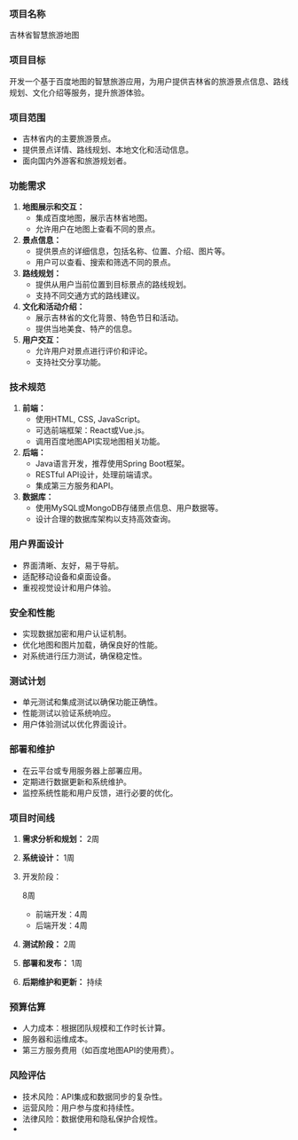 ### 项目名称

吉林省智慧旅游地图

### 项目目标

开发一个基于百度地图的智慧旅游应用，为用户提供吉林省的旅游景点信息、路线规划、文化介绍等服务，提升旅游体验。

### 项目范围

- 吉林省内的主要旅游景点。
- 提供景点详情、路线规划、本地文化和活动信息。
- 面向国内外游客和旅游规划者。

### 功能需求

1. **地图展示和交互：**
   - 集成百度地图，展示吉林省地图。
   - 允许用户在地图上查看不同的景点。
2. **景点信息：**
   - 提供景点的详细信息，包括名称、位置、介绍、图片等。
   - 用户可以查看、搜索和筛选不同的景点。
3. **路线规划：**
   - 提供从用户当前位置到目标景点的路线规划。
   - 支持不同交通方式的路线建议。
4. **文化和活动介绍：**
   - 展示吉林省的文化背景、特色节日和活动。
   - 提供当地美食、特产的信息。
5. **用户交互：**
   - 允许用户对景点进行评价和评论。
   - 支持社交分享功能。

### 技术规范

1. **前端：**
   - 使用HTML, CSS, JavaScript。
   - 可选前端框架：React或Vue.js。
   - 调用百度地图API实现地图相关功能。
2. **后端：**
   - Java语言开发，推荐使用Spring Boot框架。
   - RESTful API设计，处理前端请求。
   - 集成第三方服务和API。
3. **数据库：**
   - 使用MySQL或MongoDB存储景点信息、用户数据等。
   - 设计合理的数据库架构以支持高效查询。

### 用户界面设计

- 界面清晰、友好，易于导航。
- 适配移动设备和桌面设备。
- 重视视觉设计和用户体验。

### 安全和性能

- 实现数据加密和用户认证机制。
- 优化地图和图片加载，确保良好的性能。
- 对系统进行压力测试，确保稳定性。

### 测试计划

- 单元测试和集成测试以确保功能正确性。
- 性能测试以验证系统响应。
- 用户体验测试以优化界面设计。

### 部署和维护

- 在云平台或专用服务器上部署应用。
- 定期进行数据更新和系统维护。
- 监控系统性能和用户反馈，进行必要的优化。

### 项目时间线

1. **需求分析和规划：** 2周

2. **系统设计：** 1周

3. 开发阶段：

    8周

   - 前端开发：4周
   - 后端开发：4周

4. **测试阶段：** 2周

5. **部署和发布：** 1周

6. **后期维护和更新：** 持续

### 预算估算

- 人力成本：根据团队规模和工作时长计算。
- 服务器和运维成本。
- 第三方服务费用（如百度地图API的使用费）。

### 风险评估

- 技术风险：API集成和数据同步的复杂性。
- 运营风险：用户参与度和持续性。
- 法律风险：数据使用和隐私保护合规性。
- 